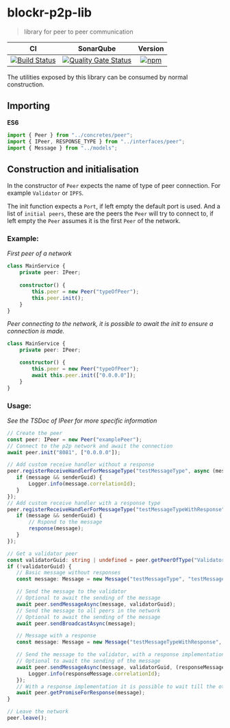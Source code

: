 # blockr-p2p-lib
>library for peer to peer communication

|**CI**|**SonarQube**|**Version**|
|:-:|:-:|:-:|
|[![Build Status](https://jenkins.naebers.me/buildStatus/icon?job=Blockr%2Fblockr-p2p-lib%2Fmaster)](https://jenkins.naebers.me/job/Blockr/job/blockr-p2p-lib/job/master/)|[![Quality Gate Status](https://sonarqube.naebers.me/api/project_badges/measure?project=blockr-p2p-lib&metric=alert_status)](https://sonarqube.naebers.me/dashboard?id=blockr-p2p-lib)|[![npm](https://img.shields.io/npm/v/@blockr/blockr-p2p-lib.svg)](https://www.npmjs.com/package/@blockr/blockr-p2p-lib)|

The utilities exposed by this library can be consumed by normal construction.

## Importing
**ES6**
```ts
import { Peer } from "../concretes/peer";
import { IPeer, RESPONSE_TYPE } from "../interfaces/peer";
import { Message } from "../models";
```

## Construction and initialisation
In the constructor of `Peer` expects the name of type of peer connection. For example `Validator` or `IPFS`.

The init function expects a `Port`, if left empty the default port is used. And a list of `initial peers`, these are the peers the `Peer` will try to connect to, if left empty the `Peer` assumes it is the first `Peer` of the network.

  ### Example:
*First peer of a network*
```ts
class MainService {
	private peer: IPeer;
	
	constructor() {
		this.peer = new Peer("typeOfPeer");
		this.peer.init();
	}
}
```

*Peer connecting to the network, it is possible to await the init to ensure a connection is made.*
```ts
class MainService {
	private peer: IPeer;

	constructor() {
		this.peer = new Peer("typeOfPeer");
		await this.peer.init(["0.0.0.0"]);
	}
}
```

  ### Usage:
 *See the TSDoc of IPeer for more specific information*

 ```ts
// Create the peer
const peer: IPeer = new Peer("examplePeer");
// Connect to the p2p network and await the connection
await peer.init("8081", ["0.0.0.0"]);

// Add custom receive handler without a response
peer.registerReceiveHandlerForMessageType("testMessageType", async (message: Message, senderGuid: string) => {
    if (message && senderGuid) {
        Logger.info(message.correlationId);
    }
});
// Add custom receive handler with a response type
peer.registerReceiveHandlerForMessageType("testMessageTypeWithResponse", async (message: Message, senderGuid: string, response: RESPONSE_TYPE) => {
    if (message && senderGuid) {
        // Rspond to the message
        response(message);
    }
});

// Get a validator peer
const validatorGuid: string | undefined = peer.getPeerOfType("Validator");
if (!validatorGuid) {
    // Basic message without responses
    const message: Message = new Message("testMessageType", "testMessageType");

    // Send the message to the validator
    // Optional to await the sending of the message
    await peer.sendMessageAsync(message, validatorGuid);
    // Send the message to all peers in the network
    // Optional to await the sending of the message
    await peer.sendBroadcastAsync(message);

    // Message with a response
    const message: Message = new Message("testMessageTypeWithResponse", "testMessageType");

    // Send the message to the validator, with a response implementation
    // Optional to await the sending of the message
    await peer.sendMessageAsync(message, validatorGuid, (responseMessage: Message) => {
        Logger.info(responseMessage.correlationId);
    });
    // With a response implementation it is possible to wait till the other peer has responded to the message.
    await peer.getPromiseForResponse(message);
}

// Leave the network
peer.leave();
```

